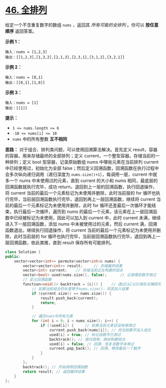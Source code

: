 # [46. 全排列](https://leetcode.cn/problems/permutations/)

给定一个不含重复数字的数组 `nums` ，返回其 *所有可能的全排列* 。你可以 **按任意顺序** 返回答案。

**示例 1：**

```
输入：nums = [1,2,3]
输出：[[1,2,3],[1,3,2],[2,1,3],[2,3,1],[3,1,2],[3,2,1]]
```

**示例 2：**

```
输入：nums = [0,1]
输出：[[0,1],[1,0]]
```

**示例 3：**

```
输入：nums = [1]
输出：[[1]]
```

**提示：**

- `1 <= nums.length <= 6`
- `-10 <= nums[i] <= 10`
- `nums` 中的所有整数 **互不相同**

**思路：** 对于组合、排列类问题，可以使用回溯算法解决。首先定义 result，容器的容器，用来存储最终的全部排列；定义 current，一个整型容器，存储当前的一种排列；定义 bool 型容器，记录原始数组 nums 中哪些元素在当前排列 current 中已经使用过，初始化为全部 false；然后定义回溯函数，回溯函数在执行过程中会多次纵向递归调用（递归深度为 `nums.size()+1`），每调用一层，current 中就多一个 nums 中未使用过的元素，直到 current 的大小和 nums 相同，最底层的回溯函数就执行完毕，成功 return，退回到上一层的回溯函数，执行回退操作，将 current 当前的最后一个元素标记为未使用并删除，此时当前层的 for 循环也执行完毕，当前层回溯函数执行完毕，退回到再上一层回溯函数，继续将 current 当前的最后一个元素标记为未使用并删除，此时 for 循环还差最后一次循环才能结束，执行最后一次循环，遍历到 nums 的最后一个元素，该元素在上一层回溯函数中已经被标记为未使用，因此可以加入到 current 中，此时 current 未满，继续进入下一层回溯函数，添加 nums 中未被使用过的元素，然后 current 满，回溯函数退出，继续执行回退操作，将 current 当前的最后一个元素标记为未使用并删除，此时当前层的 for 循环也执行完毕，当前层回溯函数执行完毕，退回到再上一层回溯函数，依此类推，直到 result 保存所有可能排列。

```c++
class Solution {  
public:  
    vector<vector<int>> permute(vector<int>& nums) {
        vector<vector<int>> result; 	// 存储最终结果
        vector<int> current; 	// 存储当前正在构建的组合
        vector<bool> used(nums.size(), false);      // 记录哪些数字用过
        // 定义回溯函数
        function<void()> backtrack = [&]() {	// 通过[&]以引用形式捕获所有外部变量，而无需显式的传入参数
            // 如果当前组合的长度等于nums.size()，将其加入结果
            if (current.size() == nums.size()) {
                result.push_back(current);
                return;
            }

            // 遍历nums中所有元素
            for (int i = 0; i < nums.size(); i++) {
                if (!used[i]) {		// 如果当前元素还没有使用过
                    current.push_back(nums[i]); // 将当前数字加入组合
                    used[i] = true; // 标记该数字已用过
                    backtrack(); // 递归调用，继续构建组合
                    used[i] = false; // 回溯，恢复该数字未用过
                    current.pop_back(); // 回溯，移除最后一个数字
                }
            }
        };
        backtrack(); // 开始调用回溯函数
        return result; // 返回最终结果
    }
};  
```

